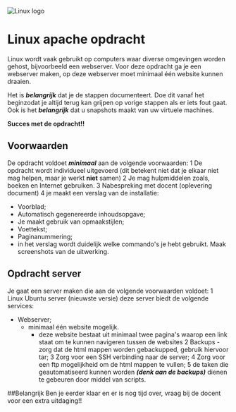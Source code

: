 ![Linux logo](https://upload.wikimedia.org/wikipedia/commons/3/35/Tux.svg)


# Linux apache opdracht

Linux wordt vaak gebruikt op computers waar diverse omgevingen worden gehost, bijvoorbeeld een webserver. Voor deze opdracht ga je een webserver maken, op deze webserver moet minimaal één website kunnen draaien.

Het is ***belangrijk*** dat je de stappen documenteert. Doe dit vanaf het beginzodat je altijd terug kan grijpen op vorige stappen als er iets fout gaat. Ook is het ***belangrijk*** dat u snapshots maakt van uw virtuele machines.

**Succes met de opdracht!!**

## Voorwaarden

De opdracht voldoet ***minimaal*** aan de volgende voorwaarden:
1 De opdracht wordt individueel uitgevoerd (dit betekent niet dat je elkaar niet mag helpen, maar je werkt **niet** samen)
2 Je mag hulpmiddelen zoals, boeken en Internet gebruiken.
3 Nabespreking met docent (oplevering document)
4 je maakt een verslag van de installatie:
  * Voorblad;
  * Automatisch gegenereerde inhoudsopgave;
  * Je maakt gebruik van opmaakstijlen;
  * Voettekst;
  * Paginanummering;
  * in het verslag wordt duidelijk welke commando's je hebt gebruikt. Maak screenshots van de uitwerking.


## Opdracht server

Je gaat een server maken die aan de volgende voorwaarden voldoet:
1 Linux Ubuntu server (nieuwste versie) deze server biedt de volgende services:
  * Webserver;
    * minimaal één website mogelijk.
      * deze website bestaat uit minimaal twee pagina's waarop een link staat om te kunnen navigeren tussen de websites
2 Backups - zorg dat de html mappen worden gebackupped, gebruik hiervoor tar;
3 Zorg voor een SSH verbinding naar de server;
4 Zorg voor een ftp mogelijkheid om de html mappen te vullen;
5 de taken die geautomatiseerd kunnen worden ***(denk aan de backups)*** dienen te gebeuren door middel van scripts.

##Belangrijk
Ben je eerder klaar en er is nog tijd over, vraag bij de docent voor een extra uitdaging!!
